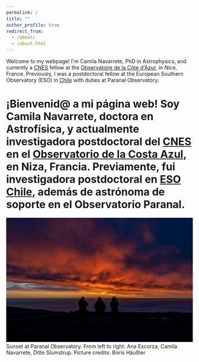 ```yaml
---
permalink: /
title: ""
author_profile: true
redirect_from: 
  - /about/
  - /about.html
---
```


Welcome to my webpage! I'm Camila Navarrete, PhD in Astrophysics, and currently a [CNES](https://cnes.fr/en) fellow at the [Observatoire de la Côte d'Azur](https://www.oca.eu/en/), in Nice, France. Previously, I was a postdoctoral fellow at the European Southern Observatory (ESO) in [Chile](https://www.eso.org/sci/activities/fellowships-and-studentships/FeSt-overview/fellowship_programme/ESOFellows-Chile.html) with duties at Paranal Observatory.

# ¡Bienvenid@ a mi página web! Soy Camila Navarrete, doctora en Astrofísica, y actualmente investigadora postdoctoral del [CNES](https://cnes.fr/en) en el [Observatorio de la Costa Azul](https://www.oca.eu/en/), en Niza, Francia. Previamente, fui investigadora postdoctoral en [ESO Chile](https://www.eso.org/sci/activities/fellowships-and-studentships/FeSt-overview/fellowship_programme/ESOFellows-Chile.html), además de astrónoma de soporte en el Observatorio Paranal.

<img src='/images/sunset.jpeg'>
Sunset at Paranal Observatory. From left to right: Ana Escorza, Camila Navarrete, Ditte Slumstrup. Picture credits: Boris Häußler
